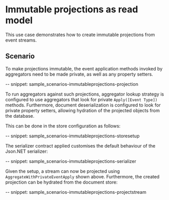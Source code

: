 # Immutable projections as read model

This use case demonstrates how to create immutable projections from event streams.

## Scenario

To make projections immutable, the event application methods invoked by aggregators need to be made private, as well as any property setters.

-- snippet: sample_scenarios-immutableprojections-projection

To run aggregators against such projections, aggregator lookup strategy is configured to use aggregators that look for private `Apply([Event Type])` methods. Furthermore, document deserialization is configured to look for private property setters, allowing hydration of the projected objects from the database.

This can be done in the store configuration as follows:

-- snippet: sample_scenarios-immutableprojections-storesetup

The serializer contract applied customises the default behaviour of the Json.NET serializer:

-- snippet: sample_scenarios-immutableprojections-serializer

Given the setup, a stream can now be projected using `AggregateWithPrivateEventApply` shown above. Furthermore, the created projection can be hydrated from the document store:

-- snippet: sample_scenarios-immutableprojections-projectstream
